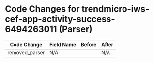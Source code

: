 # Code Changes for trendmicro-iws-cef-app-activity-success-6494263011 (Parser)

| Code Change | Field Name | Before | After |
|-------------|------------|--------|-------|
| removed_parser | N/A |  | N/A |